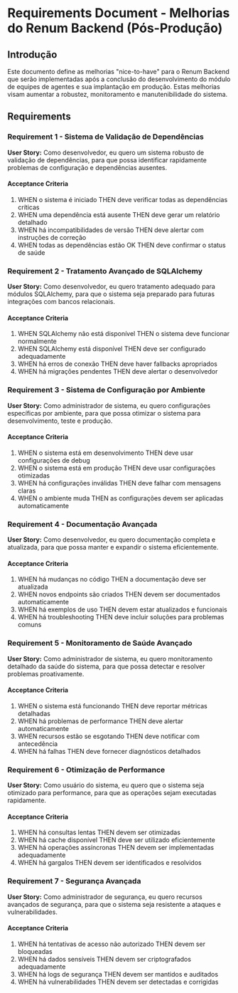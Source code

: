 # Requirements Document - Melhorias do Renum Backend (Pós-Produção)

## Introdução

Este documento define as melhorias "nice-to-have" para o Renum Backend que serão implementadas após a conclusão do desenvolvimento do módulo de equipes de agentes e sua implantação em produção. Estas melhorias visam aumentar a robustez, monitoramento e manutenibilidade do sistema.

## Requirements

### Requirement 1 - Sistema de Validação de Dependências

**User Story:** Como desenvolvedor, eu quero um sistema robusto de validação de dependências, para que possa identificar rapidamente problemas de configuração e dependências ausentes.

#### Acceptance Criteria

1. WHEN o sistema é iniciado THEN deve verificar todas as dependências críticas
2. WHEN uma dependência está ausente THEN deve gerar um relatório detalhado
3. WHEN há incompatibilidades de versão THEN deve alertar com instruções de correção
4. WHEN todas as dependências estão OK THEN deve confirmar o status de saúde

### Requirement 2 - Tratamento Avançado de SQLAlchemy

**User Story:** Como desenvolvedor, eu quero tratamento adequado para módulos SQLAlchemy, para que o sistema seja preparado para futuras integrações com bancos relacionais.

#### Acceptance Criteria

1. WHEN SQLAlchemy não está disponível THEN o sistema deve funcionar normalmente
2. WHEN SQLAlchemy está disponível THEN deve ser configurado adequadamente
3. WHEN há erros de conexão THEN deve haver fallbacks apropriados
4. WHEN há migrações pendentes THEN deve alertar o desenvolvedor

### Requirement 3 - Sistema de Configuração por Ambiente

**User Story:** Como administrador de sistema, eu quero configurações específicas por ambiente, para que possa otimizar o sistema para desenvolvimento, teste e produção.

#### Acceptance Criteria

1. WHEN o sistema está em desenvolvimento THEN deve usar configurações de debug
2. WHEN o sistema está em produção THEN deve usar configurações otimizadas
3. WHEN há configurações inválidas THEN deve falhar com mensagens claras
4. WHEN o ambiente muda THEN as configurações devem ser aplicadas automaticamente

### Requirement 4 - Documentação Avançada

**User Story:** Como desenvolvedor, eu quero documentação completa e atualizada, para que possa manter e expandir o sistema eficientemente.

#### Acceptance Criteria

1. WHEN há mudanças no código THEN a documentação deve ser atualizada
2. WHEN novos endpoints são criados THEN devem ser documentados automaticamente
3. WHEN há exemplos de uso THEN devem estar atualizados e funcionais
4. WHEN há troubleshooting THEN deve incluir soluções para problemas comuns

### Requirement 5 - Monitoramento de Saúde Avançado

**User Story:** Como administrador de sistema, eu quero monitoramento detalhado da saúde do sistema, para que possa detectar e resolver problemas proativamente.

#### Acceptance Criteria

1. WHEN o sistema está funcionando THEN deve reportar métricas detalhadas
2. WHEN há problemas de performance THEN deve alertar automaticamente
3. WHEN recursos estão se esgotando THEN deve notificar com antecedência
4. WHEN há falhas THEN deve fornecer diagnósticos detalhados

### Requirement 6 - Otimização de Performance

**User Story:** Como usuário do sistema, eu quero que o sistema seja otimizado para performance, para que as operações sejam executadas rapidamente.

#### Acceptance Criteria

1. WHEN há consultas lentas THEN devem ser otimizadas
2. WHEN há cache disponível THEN deve ser utilizado eficientemente
3. WHEN há operações assíncronas THEN devem ser implementadas adequadamente
4. WHEN há gargalos THEN devem ser identificados e resolvidos

### Requirement 7 - Segurança Avançada

**User Story:** Como administrador de segurança, eu quero recursos avançados de segurança, para que o sistema seja resistente a ataques e vulnerabilidades.

#### Acceptance Criteria

1. WHEN há tentativas de acesso não autorizado THEN devem ser bloqueadas
2. WHEN há dados sensíveis THEN devem ser criptografados adequadamente
3. WHEN há logs de segurança THEN devem ser mantidos e auditados
4. WHEN há vulnerabilidades THEN devem ser detectadas e corrigidas